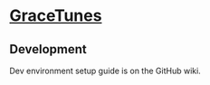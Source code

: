 # [GraceTunes](https://github.com/PatrickF1/GraceTunes)

## Development

Dev environment setup guide is on the GitHub wiki.
